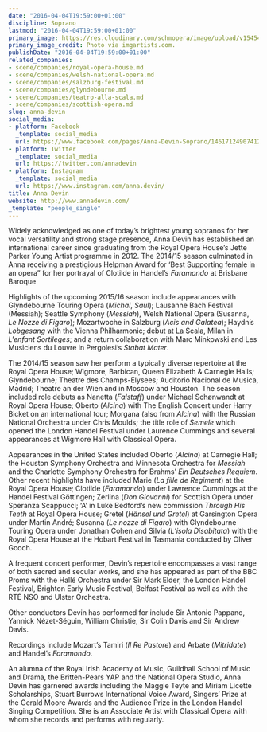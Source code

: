 ```yaml
---
date: "2016-04-04T19:59:00+01:00"
discipline: Soprano
lastmod: "2016-04-04T19:59:00+01:00"
primary_image: https://res.cloudinary.com/schmopera/image/upload/v1545409169/media/webhook-uploads/1459796094694/2016-04-04---Anna-Devin-Headshot.jpg.jpg
primary_image_credit: Photo via imgartists.com.
publishDate: "2016-04-04T19:59:00+01:00"
related_companies:
- scene/companies/royal-opera-house.md
- scene/companies/welsh-national-opera.md
- scene/companies/salzburg-festival.md
- scene/companies/glyndebourne.md
- scene/companies/teatro-alla-scala.md
- scene/companies/scottish-opera.md
slug: anna-devin
social_media:
- platform: Facebook
  _template: social_media
  url: https://www.facebook.com/pages/Anna-Devin-Soprano/1461712490741299
- platform: Twitter
  _template: social_media
  url: https://twitter.com/annadevin
- platform: Instagram
  _template: social_media
  url: https://www.instagram.com/anna.devin/
title: Anna Devin
website: http://www.annadevin.com/
_template: "people_single"
---
```


Widely acknowledged as one of today’s brightest young sopranos for her vocal versatility and strong stage presence, Anna Devin has established an international career since graduating from the Royal Opera House’s Jette Parker Young Artist programme in 2012. The 2014/15 season culminated in Anna receiving a prestigious Helpman Award for ‘Best Supporting female in an opera” for her portrayal of Clotilde in Handel’s *Faramondo* at Brisbane Baroque

Highlights of the upcoming 2015/16 season include appearances with Glyndebourne Touring Opera (*Michal*, *Saul*); Lausanne Bach Festival (Messiah); Seattle Symphony (*Messiah*), Welsh National Opera (Susanna, *Le Nozze di Figaro*); Mozartwoche in Salzburg (*Acis and Galatea*); Haydn’s *Lobgesang* with the Vienna Philharmonic; debut at La Scala, Milan in *L'enfant Sortileges*; and a return collaboration with Marc Minkowski and Les Musiciens du Louvre in Pergolesi’s *Stabat Mater*.

The 2014/15 season saw her perform a typically diverse repertoire at the Royal Opera House; Wigmore, Barbican, Queen Elizabeth & Carnegie Halls; Glyndebourne; Theatre des Champs-Elysees; Auditorio Nacional de Musica, Madrid; Theatre an der Wien and in Moscow and Houston. The season included role debuts as Nanetta (*Falstaff*) under Michael Schønwandt at Royal Opera House; Oberto (*Alcina*) with The English Concert under Harry Bicket on an international tour; Morgana (also from *Alcina*) with the Russian National Orchestra under Chris Moulds; the title role of *Semele* which opened the London Handel Festival under Laurence Cummings and several appearances at Wigmore Hall with Classical Opera.

Appearances in the United States included Oberto (*Alcina*) at Carnegie Hall; the Houston Symphony Orchestra and Minnesota Orchestra for *Messiah* and the Charlotte Symphony Orchestra for Brahms’ *Ein Deutsches Requiem*. Other recent highlights have included Marie (*La fille de Regiment*) at the Royal Opera House; Clotilde (*Faramondo*) under Lawrence Cummings at the Handel Festival Göttingen; Zerlina (*Don Giovanni*) for Scottish Opera under Speranza Scappucci; ‘A’ in Luke Bedford’s new commission *Through His Teeth* at Royal Opera House; Gretel (*Hänsel und Gretel*) at Garsington Opera under Martin André; Susanna (*Le nozze di Figaro*) with Glyndebourne Touring Opera under Jonathan Cohen and Silvia (*L’isola Disabitata*) with the Royal Opera House at the Hobart Festival in Tasmania conducted by Oliver Gooch.

A frequent concert performer, Devin’s repertoire encompasses a vast range of both sacred and secular works, and she has appeared as part of the BBC Proms with the Hallé Orchestra under Sir Mark Elder, the London Handel Festival, Brighton Early Music Festival, Belfast Festival as well as with the RTÉ NSO and Ulster Orchestra.

Other conductors Devin has performed for include Sir Antonio Pappano, Yannick Nézet-Séguin, William Christie, Sir Colin Davis and Sir Andrew Davis.

Recordings include Mozart’s Tamiri (*Il Re Pastore*) and Arbate (*Mitridate*) and Handel’s *Faramondo*.

An alumna of the Royal Irish Academy of Music, Guildhall School of Music and Drama, the Britten-Pears YAP and the National Opera Studio, Anna Devin has garnered awards including the Maggie Teyte and Miriam Licette Scholarships, Stuart Burrows International Voice Award, Singers’ Prize at the Gerald Moore Awards and the Audience Prize in the London Handel Singing Competition. She is an Associate Artist with Classical Opera with whom she records and performs with regularly.
